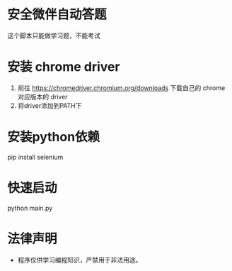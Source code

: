 
# 安全微伴自动答题
这个脚本只能做学习题，不能考试

# 安装 chrome driver
1. 前往 https://chromedriver.chromium.org/downloads 下载自己的 chrome 对应版本的 driver
1. 将driver添加到PATH下

# 安装python依赖
pip install selenium

# 快速启动
python main.py

# 法律声明
- 程序仅供学习编程知识，严禁用于非法用途。